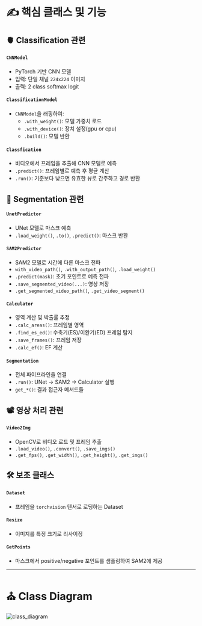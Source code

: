 # ✍️ 핵심 클래스 및 기능

## 🫀 Classification 관련

#### `CNNModel`
- PyTorch 기반 CNN 모델
- 입력: 단일 채널 `224x224` 이미지
- 출력: 2 class softmax logit
  
#### `ClassificationModel`
- `CNNModel`을 래핑하여:
  - `.with_weight()`: 모델 가중치 로드
  - `.with_device()`: 장치 설정(gpu or cpu)
  - `.build()`: 모델 반환

#### `Classfication`
- 비디오에서 프레임을 추출해 CNN 모델로 예측
- `.predict()`: 프레임별로 예측 후 평균 계산
- `.run()`: 기준보다 낮으면 유효한 뷰로 간주하고 경로 반환

## 💼 Segmentation 관련

#### `UnetPredictor`
- UNet 모델로 마스크 예측
- `.load_weight()`, `.to()`, `.predict()`: 마스크 반환

#### `SAM2Predictor`
- SAM2 모델로 시간에 다른 마스크 전파
- `with_video_path()`, `.with_output_path()`, `.load_weight()`
- `.predict(mask)`: 초기 포인트로 예측 전파
- `.save_segmented_video(...)`: 영상 저장
- `.get_segmented_video_path()`, `.get_video_segment()`

#### `Calculator`
- 영역 계산 및 박출률 추정
- `.calc_areas()`: 프레임별 영역
- `.find_es_ed()`: 수축기(ES)/이완기(ED) 프레임 탐지
- `.save_frames()`: 프레임 저장
- `.calc_ef()`: EF 계산

#### `Segmentation`
- 전체 파이프라인을 연결
- `.run()`: UNet -> SAM2 -> Calculator 실행
- `get_*()`: 결과 접근자 메서드들
  
## 📽️ 영상 처리 관련

#### `Video2Img`
- OpenCV로 비디오 로드 및 프레임 추출
- `.load_video()`, `.convert()`, `.save_imgs()`
- `.get_fps()`, `.get_width()`, `.get_height()`, `.get_imgs()`
  
## 🛠️ 보조 클래스

#### `Dataset`
- 프레임을 `torchvision` 텐서로 로딩하는 Dataset

#### `Resize`
- 이미지를 특정 크기로 리사이징

#### `GetPoints`
- 마스크에서 positive/negative 포인트를 샘플링하여 SAM2에 제공

---

# ⛪️ Class Diagram

![class_diagram](https://github.com/user-attachments/assets/3729ff4c-0e24-4053-8517-76db9019d0a7)
